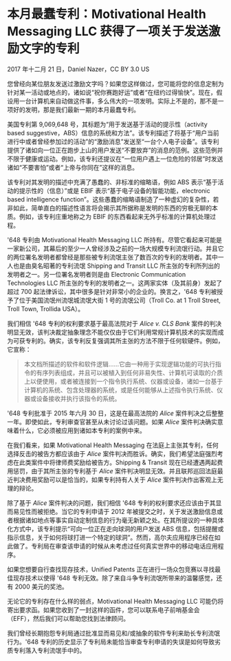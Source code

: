 # 本月最蠢专利：Motivational Health Messaging LLC 获得了一项关于发送激励文字的专利

2017 年十二月 21 日，Daniel Nazer，CC BY 3.0 US

您曾经向某位朋友发送过激励文字吗？如果您这样做过，您可能将您的信息定制为针对某一活动或地点的，诸如说“祝你赛跑好运”或者“在纽约过得愉快”。现在，假设用一台计算机来自动做这件事，多么伟大的一项发明。实际上不是的，那不是一项好的发明，那是我们最新一期的本月最蠢专利。

美国专利第 9,069,648 号，其标题为“用于发送基于活动的提示性（activity based suggestive，ABS）信息的系统和方法”。该专利描述了将基于“用户当前进行中或者曾经参加过的活动”的“激励消息”发送至“一台个人电子设备”。该专利提供了诸如向一位正在跑步上山的用户发送“不要放弃”的消息的范例。这些范例并不限于健康或运动。例如，该专利还提议在“一位用户遇上一位危险的邻居”时发送诸如“不要害怕”或者“上帝与你同在”这样的消息。

该专利对其发明的描述中充满了愚蠢的、非标准的缩略语，例如 ABS 表示“基于活动的提示性的（信息）”或是 EBIF 表示“基于电子设备的智能功能，electronic based intelligence function”。这些愚蠢的缩略语制造了一种虚幻的复杂性，若非如此，简单直白的描述性语言将会揭示其所据称是发明的东西的穷极无聊的本质。例如，该专利庄重地称之为 EBIF 的东西看起来无外乎标准的计算机处理过程。

'648 专利由 Motivational Health Messaging LLC 所持有。尽管它看起来可能是一家新公司，其幕后的至少一人曾经涉及之前的一场大规模专利流氓行动。并且它的两位署名发明者都曾经是那些被专利流氓主张了数百次的专利的发明者。其中一人也是由臭名昭著的专利流氓 Shipping and Transit LLC 所主张的专利所列出的发明者之一。另一位署名发明者则是由 Electronic Communication Technologies LLC 所主张的专利的发明者之一。这两家实体（及其前身）发起了超过 700 起法律诉讼，其中很多是针对非常小的企业的。换言之，'648 专利被授予了位于美国流氓州流氓城流氓大街 1 号的流氓公司（Troll Co. at 1 Troll Street, Troll Town, Trollida USA）。

我们相信 '648 专利的权利要求基于最高法院对于 _Alice v. CLS Bank_ 案件的判决明显无效，该判决裁定抽象理念不能仅仅由于它们利用常规计算机技术的实现而成为可获专利的。确实，该专利反复强调其所主张的方法不限于任何软硬件。例如，它宣称：

> 本文档所描述的软件和软件逻辑……它由一种用于实现逻辑功能的可执行指令的有序列表组成，并且可以被植入到任何非易失性、计算机可读取的介质上以便使用，或者被连接到一个指令执行系统、仪器或设备，诸如一台基于计算机的系统、包含处理器的系统，或是任何能够从上述指令执行系统、仪器或设备接收并执行该指令的系统。

'648 专利批准于 2015 年六月 30 日，这是在最高法院的 _Alice_ 案件判决之后整整一年。即使如此，专利审查官甚至从未讨论过该问题。如果 _Alice_ 案件判决确实意味着什么，它必须被应用到诸如本专利的案例中来。

在我们看来，如果 Motivational Health Messaging 在法庭上主张其专利，任何选择反击的被告方都应该由于 _Alice_ 案件判决而胜诉。确实，我们希望法庭强烈考虑在此类案件中将律师费奖励给被告方。Shipping & Transit 现在已经遭遇两起费用惩罚，由于其所主张的专利基于 _Alice_ 案件判决明显无效。并且联邦巡回法庭最近判决费用奖励可以是恰当的，如果专利持有人关于 _Alice_ 案件判决作出客观上无理的辩论。

除了基于 _Alice_ 案件判决的问题，我们相信 '648 专利的权利要求还应该由于其显而易见性而被拒绝。当它的专利申请于 2012 年被提交之时，关于发送激励信息或者根据诸如地点等事实自动定制信息的行为毫无新颖之处。在其所提议的一种具体化方式中，该专利提示“可向一位正在走向球洞的用户发送 ABS 信息，包括提醒或指示信息，关于如何将球打进一个特定的球洞”。然而，高尔夫应用程序已经在如此做了。专利局在审查该申请的时候从未考虑过任何真实世界中的移动电话应用程序。

如果您想要自行查找现存技术，Unified Patents 正在进行一场众包竞赛以寻找最佳现存技术以使得 '648 专利无效。除了来自斗争专利流氓所带来的温馨感觉，还有 2000 美元的奖池。

无论它的专利存在什么样的弱点，Motivational Health Messaging LLC 可能仍将寄出要求函。如果您收到了一封这样的函件，您可以联系电子前哨基金会（EFF），然后我们可以帮助您找到法律顾问。

我们曾经长期抱怨专利局通过批准显而易见和/或抽象的软件专利来助长专利流氓行为。'648 专利的历史显示了专利局未能恰当审查专利申请的失误是如何导致劣质专利落入专利流氓手中的。
